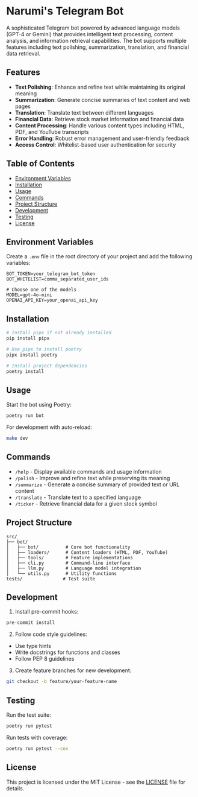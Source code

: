 # Narumi's Telegram Bot

A sophisticated Telegram bot powered by advanced language models (GPT-4 or Gemini) that provides intelligent text processing, content analysis, and information retrieval capabilities. The bot supports multiple features including text polishing, summarization, translation, and financial data retrieval.

## Features

- **Text Polishing**: Enhance and refine text while maintaining its original meaning
- **Summarization**: Generate concise summaries of text content and web pages
- **Translation**: Translate text between different languages
- **Financial Data**: Retrieve stock market information and financial data
- **Content Processing**: Handle various content types including HTML, PDF, and YouTube transcripts
- **Error Handling**: Robust error management and user-friendly feedback
- **Access Control**: Whitelist-based user authentication for security

## Table of Contents

- [Environment Variables](#environment-variables)
- [Installation](#installation)
- [Usage](#usage)
- [Commands](#commands)
- [Project Structure](#project-structure)
- [Development](#development)
- [Testing](#testing)
- [License](#license)

## Environment Variables

Create a `.env` file in the root directory of your project and add the following variables:

```plaintext
BOT_TOKEN=your_telegram_bot_token
BOT_WHITELIST=comma_separated_user_ids

# Choose one of the models
MODEL=gpt-4o-mini
OPENAI_API_KEY=your_openai_api_key
```

## Installation

```bash
# Install pipx if not already installed
pip install pipx

# Use pipx to install poetry
pipx install poetry

# Install project dependencies
poetry install
```

## Usage

Start the bot using Poetry:

```bash
poetry run bot
```

For development with auto-reload:

```bash
make dev
```

## Commands

- `/help` - Display available commands and usage information
- `/polish` - Improve and refine text while preserving its meaning
- `/summarize` - Generate a concise summary of provided text or URL content
- `/translate` - Translate text to a specified language
- `/ticker` - Retrieve financial data for a given stock symbol

## Project Structure

```
src/
├── bot/
│   ├── bot/          # Core bot functionality
│   ├── loaders/      # Content loaders (HTML, PDF, YouTube)
│   ├── tools/        # Feature implementations
│   ├── cli.py        # Command-line interface
│   ├── llm.py        # Language model integration
│   └── utils.py      # Utility functions
tests/               # Test suite
```

## Development

1. Install pre-commit hooks:

```bash
pre-commit install
```

2. Follow code style guidelines:

- Use type hints
- Write docstrings for functions and classes
- Follow PEP 8 guidelines

3. Create feature branches for new development:

```bash
git checkout -b feature/your-feature-name
```

## Testing

Run the test suite:

```bash
poetry run pytest
```

Run tests with coverage:

```bash
poetry run pytest --cov
```

## License

This project is licensed under the MIT License - see the [LICENSE](LICENSE) file for details.
